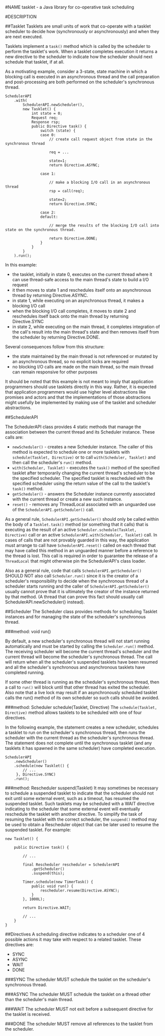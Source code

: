 #NAME
tasklet - a Java library for co-operative task scheduling

#DESCRIPTION

##Tasklet
Tasklets are small units of work that co-operate with a tasklet scheduler to decide how (synchronously or asynchronously) and when they are next executed.

Tasklets implement a <code>task()</code> method which is called by the scheduler to perform the tasklet's work. When a tasklet completes
execution it returns a new directive to the scheduler to indicate how the scheduler should next schedule
that tasklet, if at all.

As a motivating example, consider a 3-state, state machine in which a blocking call is executed in an asynchronous thread and the
call preparation and post-processing are both performed on the scheduler's synchronous thread.

	SchedulerAPI
		.with(
			SchedulerAPI.newScheduler(),
			new Tasklet() {
				int state = 0;
				Request req;
				Response rsp;
				public Directive task() {
					switch (state) {
					case 0:
						// create call request object from state in the synchronous thread

						req = ...

						state=1;
						return Directive.ASYNC;

					case 1:

						// make a blocking I/O call in an asynchronous thread
						rsp = call(req);

						state=2;
						return Directive.SYNC;

					case 2:
					default:

						// merge the results of the blocking I/O call into state on the synchronous thread.

						return Directive.DONE;
					}
				}
			}
		).run();

In this example:

* the tasklet, initially in state 0, executes on the current thread where it can use thread-safe access to the
main thread's state to build a I/O request
* it then moves to state 1 and reschedules itself onto an asynchronous thread by returning Directive.ASYNC.
* in state 1, while executing on an asynchronous thread, it makes a blocking I/O call
* when the blocking I/O call completes, it moves to state 2 and reschedules itself back onto the main thread by returning
Directive.SYNC
* in state 2, while executing on the main thread, it completes integration of the call's result into the main thread's state
and then removes itself from the scheduler by returning Directive.DONE.

Several consequences follow from this structure:

* the state maintained by the main thread is not referenced or mutated by an asynchronous thread, so no explicit locks are required
* no blocking I/O calls are made on the main thread, so the main thread can remain responsive for other purposes

It should be noted that this example is not meant to imply that application programmers should use tasklets
directly in this way. Rather, it is expected that application programmers would use higher level abstractions like
promises and actors and that the implementations of those abstractions might usefully be implemented by making
use of the tasklet and scheduler abstractions.

##SchedulerAPI

The SchedulerAPI class provides 4 static methods that manage the association between the current thread
and its Scheduler instance. These calls are:

* <code>newScheduler()</code> - creates a new Scheduler instance. The caller of this method is expected to schedule one or more tasklets
with <code>schedule(Tasklet, Directive)</code> or to call <code>with(Scheduler, Tasklet)</code> and then call the scheduler's <code>run()</code> method.
* <code>with(Scheduler, Tasklet)</code> - executes the <code>task()</code> method of the specified tasklet after temporarily changing the current thread's scheduler to be the specified
scheduler. The specified tasklet is rescheduled with the specified scheduler using the return value of the call to the tasklet's <code>task()</code> method.
* <code>getScheduler()</code> - answers the Scheduler instance currently associated with the current thread or create a new such instance.
* <code>reset()</code> - removes any ThreadLocal associated with an unguarded use of the <code>SchedulerAPI.getScheduler()</code> call.

As a general rule, <code>SchedulerAPI.getScheduler()</code> should only be called within
the body of a <code>Tasklet.task()</code> method (or something that it calls) that is executing as the result of
an active <code>Scheduler.schedule(Tasklet, Directive)</code> call or an active <code>SchedulerAPI.with(Scheduler, Tasklet)</code> call. In cases of calls that
are not provably guarded in this way, the
application must arrange to call have <code>SchedulerAPI.reset()</code> called on each thread that may have called this method in an
unguarded manner before a reference to the thread is lost. This call is required in order to guarantee the release of a <code>ThreadLocal</code>
that might otherwise pin the SchedulerAPI's class loader.

Also as a general rule, code that calls <code>SchedulerAPI.getScheduler()</code> SHOULD NOT also call <code>Scheduler.run()</code>
since it is the creator of a scheduler's responsibility to decide when the synchronous thread of a scheduler starts
running and the caller of <code>SchedulerAPI.getScheduler()</code> usually cannot prove that it is ultimately the creator
of the instance returned by that method. (A thread that can prove this fact should usually call SchedulerAPI.newScheduler() instead).

##Scheduler
The Scheduler class provides methods for scheduling Tasklet instances and for managing the state of the
scheduler's synchronous thread.

###method: void run()

By default, a new scheduler's synchronous thread will not start running automatically and must be started
by calling the <code>Scheduler.run()</code> method. The receiving scheduler will become the current thread's scheduler and
the current thread will become the scheduler's synchronous thread. The call will return when all the scheduler's suspended
tasklets have been resumed and all the scheduler's synchronous and asynchronous tasklets have completed running.

If some other thread is running as the scheduler's synchronous thread, then a call to <code>run()</code> will block until that other thread
has exited the scheduler. Also note that a live lock may result if an asynchronously scheduled tasklet calls the run() method of its own scheduler so such
calls should be avoided.

###method: Scheduler schedule(Tasklet, Directive)
The <code>schedule(Tasklet, Directive)</code> method allows tasklets to be scheduled with one of four directives.

In the following example, the statement creates a new scheduler, schedules a tasklet to run on the scheduler's synchronous thread, then runs
the scheduler with the current thread as the scheduler's synchronous thread. The statement does not complete until the synchronous
tasklet (and any tasklets it has spawned in the same scheduler) have completed execution.

	SchedulerAPI
		.newScheduler()
		.schedule(new Tasklet() {
			// ...
		 }, Directive.SYNC)
		.run();

###method: Rescheduler suspend(Tasklet)
It may sometimes be necessary to schedule a suspended tasklet to indicate that the scheduler should not exit
until some external event, such as a timeout, has resumed the suspended tasklet. Such tasklets may be scheduled with a WAIT directive indicating
to the scheduler that some external event will eventually reschedule the tasklet with another directive. To simplify
the task of resuming the tasklet with the correct scheduler, the <code>suspend()</code> method may be used to obtain a
Rescheduler object that can be later used to resume the suspended tasklet. For example:

	new Tasklet() {

		public Directive task() {

			// ...

			final Rescheduler rescheduler = SchedulerAPI
				.getScheduler()
				.suspend(this);

			Timer.schedule(new TimerTask() {
				public void run() {
					rescheduler.resume(Directive.ASYNC);
				}
			}, 1000L);

			return Directive.WAIT;

			// ...
		}
 	}


##Directives
A scheduling directive indicates to a scheduler one of 4 possible actions it may take with respect to a
related tasklet. These directives are:

* SYNC
* ASYNC
* WAIT
* DONE

###SYNC
The scheduler MUST schedule the tasklet on the scheduler's synchronous thread.

###ASYNC
The scheduler MUST schedule the tasklet on a thread other than the scheduler's main thread.

###WAIT
The scheduler MUST not exit before a subsequent directive for the tasklet is received.

###DONE
The scheduler MUST remove all references to the tasklet from the scheduler.


